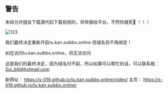 ## 警告
未经允许擅自下载源代码下载视频的，将举报给平台，不然你就死🐴
！！！

![123](https://ftp.bmp.ovh/imgs/2021/07/20c40b4a12719cb6.jpg)


我们最终决定重新开启tu.kan.suibbs.online
但域名将不再绑定！



如在访问tu.kan.suibbs.online，将无法访问



这是我们的最终决定，因为域名付不起，所以如果可以帮忙的话，可以联系我：Sui_bili@hotmail.com



新网址：
https://s-019.github.io/tu.kan.suibbs.online/video/
主页：
https://s-019.github.io/tu.kan.suibbs.online/
